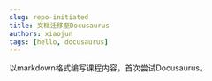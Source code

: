 ```yaml
---
slug: repo-initiated
title: 文档迁移至Docusaurus
authors: xiaojun
tags: [hello, docusaurus]
---
```


以markdown格式编写课程内容，首次尝试Docusaurus。

<!--truncate-->
